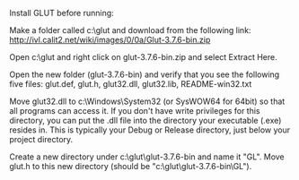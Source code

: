 Install GLUT before running:

Make a folder called c:\glut and download from the following link: http://ivl.calit2.net/wiki/images/0/0a/Glut-3.7.6-bin.zip

Open c:\glut and right click on glut-3.7.6-bin.zip and select Extract Here.

Open the new folder (glut-3.7.6-bin) and verify that you see the following five files: glut.def, glut.h, glut32.dll, glut32.lib, README-win32.txt

Move glut32.dll to c:\Windows\System32 (or SysWOW64 for 64bit) so that all programs can access it. If you don't have write privileges for this directory, you can put the .dll file into the directory your executable (.exe) resides in. This is typically your Debug or Release directory, just below your project directory.

Create a new directory under c:\glut\glut-3.7.6-bin and name it "GL". Move glut.h to this new directory (should be "c:\glut\glut-3.7.6-bin\GL").

